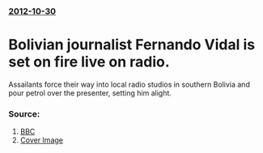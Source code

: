 ### [2012-10-30](/news/2012/10/30/index.md)

# Bolivian journalist Fernando Vidal is set on fire live on radio. 

Assailants force their way into local radio studios in southern Bolivia and pour petrol over the presenter, setting him alight.


### Source:

1. [BBC](http://www.bbc.co.uk/news/world-latin-america-20132700)
1. [Cover Image](http://ichef.bbci.co.uk/news/1024/media/images/63790000/gif/_63790008_bolivia_yacuiba_1012.gif)
